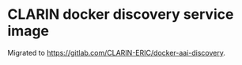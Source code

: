 # CLARIN docker discovery service image

Migrated to https://gitlab.com/CLARIN-ERIC/docker-aai-discovery.